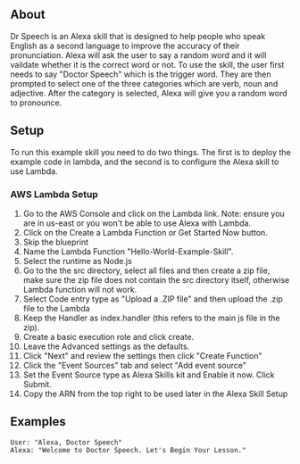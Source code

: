 ## About
Dr Speech is an Alexa skill that is designed to help people who speak English as a second language to improve the accuracy of their pronunciation. Alexa will ask the user to say a random word and it will vaildate whether it is the correct word or not. To use the skill, the user first needs to say "Doctor Speech" which is the trigger word. They are then prompted to select one of the three categories which are verb, noun and adjective. After the category is selected, Alexa will give you a random word to pronounce.

## Setup
To run this example skill you need to do two things. The first is to deploy the example code in lambda, and the second is to configure the Alexa skill to use Lambda.

### AWS Lambda Setup
1. Go to the AWS Console and click on the Lambda link. Note: ensure you are in us-east or you won't be able to use Alexa with Lambda.
2. Click on the Create a Lambda Function or Get Started Now button.
3. Skip the blueprint
4. Name the Lambda Function "Hello-World-Example-Skill".
5. Select the runtime as Node.js
5. Go to the the src directory, select all files and then create a zip file, make sure the zip file does not contain the src directory itself, otherwise Lambda function will not work.
6. Select Code entry type as "Upload a .ZIP file" and then upload the .zip file to the Lambda
7. Keep the Handler as index.handler (this refers to the main js file in the zip).
8. Create a basic execution role and click create.
9. Leave the Advanced settings as the defaults.
10. Click "Next" and review the settings then click "Create Function"
11. Click the "Event Sources" tab and select "Add event source"
12. Set the Event Source type as Alexa Skills kit and Enable it now. Click Submit.
13. Copy the ARN from the top right to be used later in the Alexa Skill Setup


## Examples
    User: "Alexa, Doctor Speech"
    Alexa: "Welcome to Doctor Speech. Let's Begin Your Lesson."
